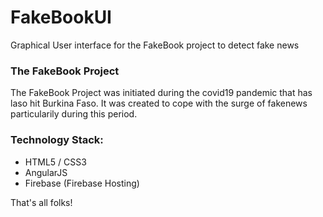 # FakeBookUI
Graphical User interface for the FakeBook project to detect fake news

### The FakeBook Project
The FakeBook Project was initiated during the covid19 pandemic that has laso hit Burkina Faso.
It was created to cope with the surge of fakenews particularily during this period.

### Technology Stack:

- HTML5 / CSS3
- AngularJS
- Firebase (Firebase Hosting)


That's all folks!
